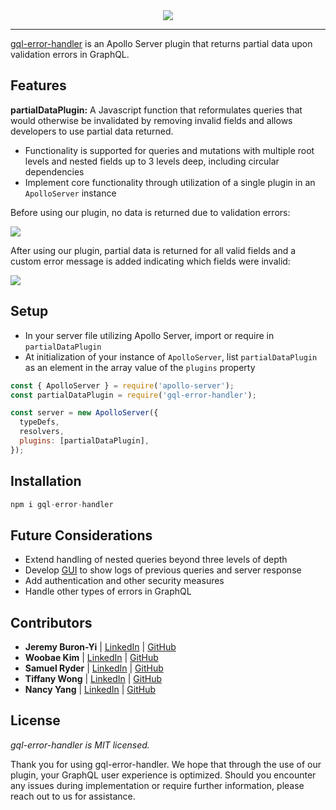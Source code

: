 <div align="center">
  <img src="https://github.com/oslabs-beta/gql-error-handler/blob/main/assets/banner.png?raw=true">

---

</div>

[gql-error-handler](https://www.gql-error-handler.com) is an Apollo Server plugin that returns partial data upon validation errors in GraphQL.

## Features

**partialDataPlugin:** A Javascript function that reformulates queries that would otherwise be invalidated by removing invalid fields and allows developers to use partial data returned.

- Functionality is supported for queries and mutations with multiple root levels and nested fields up to 3 levels deep, including circular dependencies
- Implement core functionality through utilization of a single plugin in an `ApolloServer` instance

Before using our plugin, no data is returned due to validation errors:

<div>
  <img src="https://github.com/oslabs-beta/gql-error-handler/blob/main/assets/before.gif?raw=true">
</div>

After using our plugin, partial data is returned for all valid fields and a custom error message is added indicating which fields were invalid:

<div>
  <img src="https://github.com/oslabs-beta/gql-error-handler/blob/main/assets/after.gif?raw=true">
</div>

## Setup

- In your server file utilizing Apollo Server, import or require in `partialDataPlugin`
- At initialization of your instance of `ApolloServer`, list `partialDataPlugin` as an element in the array value of the `plugins` property

```javascript
const { ApolloServer } = require('apollo-server');
const partialDataPlugin = require('gql-error-handler');

const server = new ApolloServer({
  typeDefs,
  resolvers,
  plugins: [partialDataPlugin],
});
```

## Installation

```javascript
npm i gql-error-handler
```

## Future Considerations

- Extend handling of nested queries beyond three levels of depth
- Develop [GUI](https://github.com/gql-error-handler/gql-UI) to show logs of previous queries and server response
- Add authentication and other security measures
- Handle other types of errors in GraphQL

## Contributors

- **Jeremy Buron-Yi** | [LinkedIn](https://www.linkedin.com/in/jeremy-buronyi/) | [GitHub](https://github.com/JEF-BY)
- **Woobae Kim** | [LinkedIn](https://www.linkedin.com/in/woobaekim/) | [GitHub](https://github.com/woobaekim)
- **Samuel Ryder** | [LinkedIn](https://www.linkedin.com/in/samuelRyder/) | [GitHub](https://github.com/samryderE)
- **Tiffany Wong** | [LinkedIn](https://www.linkedin.com/in/tiffanywong149/) | [GitHub](https://github.com/twong-cs)
- **Nancy Yang** | [LinkedIn](https://www.linkedin.com/in/naixinyang/) | [GitHub](https://github.com/nancyynx88)

## License

_gql-error-handler is MIT licensed._

Thank you for using gql-error-handler. We hope that through the use of our plugin, your GraphQL user experience is optimized. Should you encounter any issues during implementation or require further information, please reach out to us for assistance.
